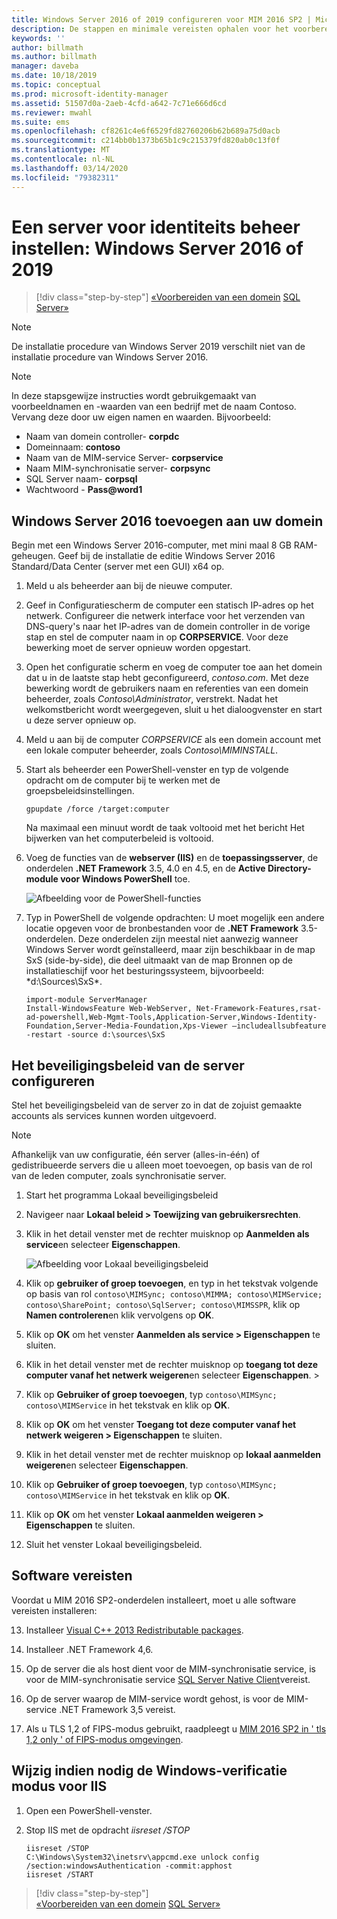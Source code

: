 ```yaml
---
title: Windows Server 2016 of 2019 configureren voor MIM 2016 SP2 | Microsoft Docs
description: De stappen en minimale vereisten ophalen voor het voorbereiden van Windows Server 2016 of 2019 voor gebruik met MIM 2016 SP2.
keywords: ''
author: billmath
ms.author: billmath
manager: daveba
ms.date: 10/18/2019
ms.topic: conceptual
ms.prod: microsoft-identity-manager
ms.assetid: 51507d0a-2aeb-4cfd-a642-7c71e666d6cd
ms.reviewer: mwahl
ms.suite: ems
ms.openlocfilehash: cf8261c4e6f6529fd82760206b62b689a75d0acb
ms.sourcegitcommit: c214bb0b1373b65b1c9c215379fd820ab0c13f0f
ms.translationtype: MT
ms.contentlocale: nl-NL
ms.lasthandoff: 03/14/2020
ms.locfileid: "79382311"
---
```

# <a name="set-up-an-identity-management-server-windows-server-2016-or-2019"></a>Een server voor identiteits beheer instellen: Windows Server 2016 of 2019

> [!div class="step-by-step"]
> [«Voorbereiden van een domein](preparing-domain.md)
> [SQL Server»](prepare-server-sql2016.md)
> 

> [!NOTE]
> De installatie procedure van Windows Server 2019 verschilt niet van de installatie procedure van Windows Server 2016.


> [!NOTE]
> In deze stapsgewijze instructies wordt gebruikgemaakt van voorbeeldnamen en -waarden van een bedrijf met de naam Contoso. Vervang deze door uw eigen namen en waarden. Bijvoorbeeld:
> - Naam van domein controller- **corpdc**
> - Domeinnaam: **contoso**
> - Naam van de MIM-service Server- **corpservice**
> - Naam MIM-synchronisatie server- **corpsync**
> - SQL Server naam- **corpsql**
> - Wachtwoord - <strong>Pass@word1</strong>

## <a name="join-windows-server-2016-to-your-domain"></a>Windows Server 2016 toevoegen aan uw domein

Begin met een Windows Server 2016-computer, met mini maal 8 GB RAM-geheugen. Geef bij de installatie de editie Windows Server 2016 Standard/Data Center (server met een GUI) x64 op.

1. Meld u als beheerder aan bij de nieuwe computer.

2. Geef in Configuratiescherm de computer een statisch IP-adres op het netwerk. Configureer die netwerk interface voor het verzenden van DNS-query's naar het IP-adres van de domein controller in de vorige stap en stel de computer naam in op **CORPSERVICE**.  Voor deze bewerking moet de server opnieuw worden opgestart.

3. Open het configuratie scherm en voeg de computer toe aan het domein dat u in de laatste stap hebt geconfigureerd, *contoso.com*.  Met deze bewerking wordt de gebruikers naam en referenties van een domein beheerder, zoals *Contoso\Administrator*, verstrekt.  Nadat het welkomstbericht wordt weergegeven, sluit u het dialoogvenster en start u deze server opnieuw op.

4. Meld u aan bij de computer *CORPSERVICE* als een domein account met een lokale computer beheerder, zoals *Contoso\MIMINSTALL*.


5. Start als beheerder een PowerShell-venster en typ de volgende opdracht om de computer bij te werken met de groepsbeleidsinstellingen.

    ```
    gpupdate /force /target:computer
    ```

    Na maximaal een minuut wordt de taak voltooid met het bericht Het bijwerken van het computerbeleid is voltooid.

6. Voeg de functies van de **webserver (IIS)** en de **toepassingsserver**, de onderdelen **.NET Framework** 3.5, 4.0 en 4.5, en de **Active Directory-module voor Windows PowerShell** toe.

    ![Afbeelding voor de PowerShell-functies](media/MIM-DeployWS2.png)

7. Typ in PowerShell de volgende opdrachten: U moet mogelijk een andere locatie opgeven voor de bronbestanden voor de **.NET Framework** 3.5-onderdelen. Deze onderdelen zijn meestal niet aanwezig wanneer Windows Server wordt geïnstalleerd, maar zijn beschikbaar in de map SxS (side-by-side), die deel uitmaakt van de map Bronnen op de installatieschijf voor het besturingssysteem, bijvoorbeeld: *d:\Sources\SxS\*.

    ```
    import-module ServerManager
    Install-WindowsFeature Web-WebServer, Net-Framework-Features,rsat-ad-powershell,Web-Mgmt-Tools,Application-Server,Windows-Identity-Foundation,Server-Media-Foundation,Xps-Viewer –includeallsubfeature -restart -source d:\sources\SxS
    ```

## <a name="configure-the-server-security-policy"></a>Het beveiligingsbeleid van de server configureren

Stel het beveiligingsbeleid van de server zo in dat de zojuist gemaakte accounts als services kunnen worden uitgevoerd.
> [!NOTE] 
> Afhankelijk van uw configuratie, één server (alles-in-één) of gedistribueerde servers die u alleen moet toevoegen, op basis van de rol van de leden computer, zoals synchronisatie server. 

1. Start het programma Lokaal beveiligingsbeleid

2. Navigeer naar **Lokaal beleid > Toewijzing van gebruikersrechten**.

3. Klik in het detail venster met de rechter muisknop op **Aanmelden als service**en selecteer **Eigenschappen**.

    ![Afbeelding voor Lokaal beveiligingsbeleid](media/MIM-DeployWS3.png)

4. Klik op **gebruiker of groep toevoegen**, en typ in het tekstvak volgende op basis van rol `contoso\MIMSync; contoso\MIMMA; contoso\MIMService; contoso\SharePoint; contoso\SqlServer; contoso\MIMSSPR`, klik op **Namen controleren**en klik vervolgens op **OK**.

5. Klik op **OK** om het venster **Aanmelden als service > Eigenschappen** te sluiten.

6.  Klik in het detail venster met de rechter muisknop op **toegang tot deze computer vanaf het netwerk weigeren**en selecteer **Eigenschappen**. >

7. Klik op **Gebruiker of groep toevoegen**, typ `contoso\MIMSync; contoso\MIMService` in het tekstvak en klik op **OK**.

8. Klik op **OK** om het venster **Toegang tot deze computer vanaf het netwerk weigeren > Eigenschappen** te sluiten.

9. Klik in het detail venster met de rechter muisknop op **lokaal aanmelden weigeren**en selecteer **Eigenschappen**.

10. Klik op **Gebruiker of groep toevoegen**, typ `contoso\MIMSync; contoso\MIMService` in het tekstvak en klik op **OK**.

11. Klik op **OK** om het venster **Lokaal aanmelden weigeren > Eigenschappen** te sluiten.

12. Sluit het venster Lokaal beveiligingsbeleid.

## <a name="software-prerequisites"></a>Software vereisten

Voordat u MIM 2016 SP2-onderdelen installeert, moet u alle software vereisten installeren:

13. Installeer [Visual C++ 2013 Redistributable packages](https://www.microsoft.com/download/details.aspx?id=40784).

14. Installeer .NET Framework 4,6.

15. Op de server die als host dient voor de MIM-synchronisatie service, is voor de MIM-synchronisatie service [SQL Server Native Client](https://www.microsoft.com/download/details.aspx?id=50402)vereist.

16. Op de server waarop de MIM-service wordt gehost, is voor de MIM-service .NET Framework 3,5 vereist.

17. Als u TLS 1,2 of FIPS-modus gebruikt, raadpleegt u [MIM 2016 SP2 in ' tls 1,2 only ' of FIPS-modus omgevingen](preparing-tls.md).

## <a name="change-the-iis-windows-authentication-mode-if-needed"></a>Wijzig indien nodig de Windows-verificatie modus voor IIS

1.  Open een PowerShell-venster.

2.  Stop IIS met de opdracht *iisreset /STOP*

    ```
    iisreset /STOP
    C:\Windows\System32\inetsrv\appcmd.exe unlock config /section:windowsAuthentication -commit:apphost
    iisreset /START
    ```

> [!div class="step-by-step"]  
> [«Voorbereiden van een domein](preparing-domain.md)
> [SQL Server»](prepare-server-sql2016.md)
